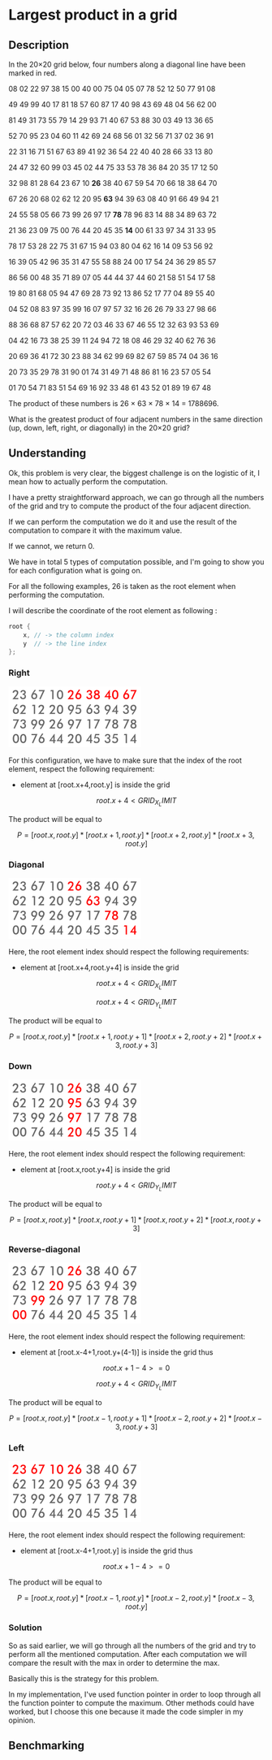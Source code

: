 # Largest product in a grid

## Description

In the 20×20 grid below, four numbers along a diagonal line have been marked in red.

08 02 22 97 38 15 00 40 00 75 04 05 07 78 52 12 50 77 91 08

49 49 99 40 17 81 18 57 60 87 17 40 98 43 69 48 04 56 62 00

81 49 31 73 55 79 14 29 93 71 40 67 53 88 30 03 49 13 36 65

52 70 95 23 04 60 11 42 69 24 68 56 01 32 56 71 37 02 36 91

22 31 16 71 51 67 63 89 41 92 36 54 22 40 40 28 66 33 13 80

24 47 32 60 99 03 45 02 44 75 33 53 78 36 84 20 35 17 12 50

32 98 81 28 64 23 67 10 **26** 38 40 67 59 54 70 66 18 38 64 70

67 26 20 68 02 62 12 20 95 **63** 94 39 63 08 40 91 66 49 94 21

24 55 58 05 66 73 99 26 97 17 **78** 78 96 83 14 88 34 89 63 72

21 36 23 09 75 00 76 44 20 45 35 **14** 00 61 33 97 34 31 33 95

78 17 53 28 22 75 31 67 15 94 03 80 04 62 16 14 09 53 56 92

16 39 05 42 96 35 31 47 55 58 88 24 00 17 54 24 36 29 85 57

86 56 00 48 35 71 89 07 05 44 44 37 44 60 21 58 51 54 17 58

19 80 81 68 05 94 47 69 28 73 92 13 86 52 17 77 04 89 55 40

04 52 08 83 97 35 99 16 07 97 57 32 16 26 26 79 33 27 98 66

88 36 68 87 57 62 20 72 03 46 33 67 46 55 12 32 63 93 53 69

04 42 16 73 38 25 39 11 24 94 72 18 08 46 29 32 40 62 76 36

20 69 36 41 72 30 23 88 34 62 99 69 82 67 59 85 74 04 36 16

20 73 35 29 78 31 90 01 74 31 49 71 48 86 81 16 23 57 05 54

01 70 54 71 83 51 54 69 16 92 33 48 61 43 52 01 89 19 67 48


The product of these numbers is 26 × 63 × 78 × 14 = 1788696.

What is the greatest product of four adjacent numbers in the same direction (up, down, left, right, or diagonally) in the 20×20 grid?

## Understanding

Ok, this problem is very clear, the biggest challenge is on the logistic of it,
I mean how to actually perform the computation.

I have a pretty straightforward approach, we can go through all the numbers of the grid
and try to compute the product of the four adjacent direction.

If we can perform the computation we do it and use the result of the computation to compare it
with the maximum value.

If we cannot, we return 0.

We have in total 5 types of computation possible, and I'm going to show you for each configuration
what is going on.

For all the following examples, 26 is taken as the root element when performing the computation.

I will describe the coordinate of the root element as following : 
```c++
root {
    x, // -> the column index
    y  // -> the line index
};
```

### Right
![](asset/euler_11_right.png)

For this configuration, we have to make sure that the index of the root element, respect the 
following requirement:
- element at [root.x+4,root.y] is inside the grid

$$ root.x + 4 < GRID_X_LIMIT $$

The product will be equal to

$$ P = [root.x,root.y]*[root.x+1,root.y]*[root.x+2,root.y]*[root.x+3,root.y] $$

### Diagonal
![](asset/euler_11_diagonal.png)

Here, the root element index should respect the following requirements:
- element at [root.x+4,root.y+4] is inside the grid

$$ root.x + 4 < GRID_X_LIMIT $$

$$ root.x + 4 < GRID_Y_LIMIT $$

The product will be equal to

$$ P = [root.x,root.y]*[root.x+1,root.y+1]*[root.x+2,root.y+2]*[root.x+3,root.y+3] $$

### Down
![](asset/euler_11_bottom.png)

Here, the root element index should respect the following requirement:
- element at [root.x,root.y+4] is inside the grid

$$ root.y + 4 < GRID_Y_LIMIT $$

The product will be equal to

$$ P = [root.x,root.y]*[root.x,root.y+1]*[root.x,root.y+2]*[root.x,root.y+3] $$

### Reverse-diagonal
![](asset/euler_11_reverse_diagonal.png)

Here, the root element index should respect the following requirement:
- element at [root.x-4+1,root.y+(4-1)] is inside the grid thus 

$$ root.x + 1 - 4 >= 0 $$

$$ root.y + 4 < GRID_Y_LIMIT $$

The product will be equal to

$$ P = [root.x,root.y]*[root.x-1,root.y+1]*[root.x-2,root.y+2]*[root.x-3,root.y+3] $$

### Left
![](asset/euler_11_left.png)

Here, the root element index should respect the following requirement:
- element at [root.x-4+1,root.y] is inside the grid thus

$$ root.x + 1 - 4 >= 0 $$

The product will be equal to 

$$ P = [root.x,root.y]*[root.x-1,root.y]*[root.x-2,root.y]*[root.x-3,root.y] $$

### Solution

So as said earlier, we will go through all the numbers of the grid and try to perform all the mentioned
computation. After each computation we will compare the result with the max in order to determine the max. 

Basically this is the strategy for this problem.

In my implementation, I've used function pointer in order to loop through all the function pointer to compute
the maximum. Other methods could have worked, but I choose this one because it made the code simpler in my opinion.

## Benchmarking
